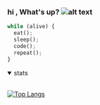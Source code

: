 ### hi , What's up?       ![alt text](https://im7.ezgif.com/tmp/ezgif-7-a25a81b3ac09.gif "Logo Title Text 1"  )
  
  ```python
while (alive) {
    eat();
    sleep();
    code();
    repeat();
}
```
<details open>
<summary>stats</summary>
<br>
  
[![Top Langs](https://github-readme-stats.vercel.app/api/top-langs/?username=XOOLE)](https://github.com/anuraghazra/github-readme-stats)


</details>
